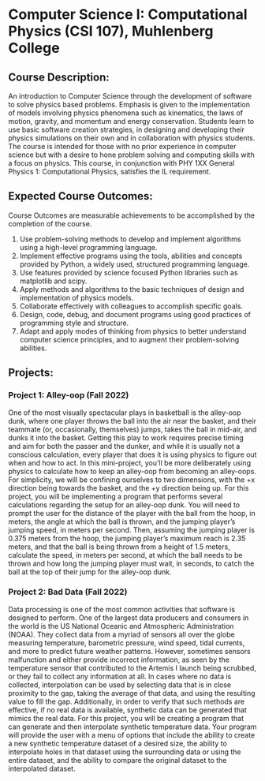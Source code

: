# Computer Science I: Computational Physics (CSI 107), Muhlenberg College

## Course Description:
An introduction to Computer Science through the development of software to solve physics based problems. Emphasis is given to the implementation of models involving physics phenomena such as kinematics, the laws of motion, gravity, and momentum and energy conservation. Students learn to use basic software creation strategies, in designing and developing their physics simulations on their own and in collaboration with physics students. The course is intended for those with no prior experience in computer science but with a desire to hone problem solving and computing skills with a focus on physics. This course, in conjunction with PHY 1XX General Physics 1: Computational Physics, satisfies the IL requirement.

## Expected Course Outcomes: 
Course Outcomes are measurable achievements to be accomplished by the completion of the course. 

1.	Use problem-solving methods to develop and implement algorithms using a high-level programming language.
2.	Implement effective programs using the tools, abilities and concepts provided by Python, a widely used, structured programming language.
3.	Use features provided by science focused Python libraries such as matplotlib and scipy.
4.	Apply methods and algorithms to the basic techniques of design and implementation of physics models.
5.	Collaborate effectively with colleagues to accomplish specific goals.
6.	Design, code, debug, and document programs using good practices of programming style and structure.
7.	Adapt and apply modes of thinking from physics to better understand computer science principles, and to augment their problem-solving abilities.

## Projects:
### Project 1: Alley-oop (Fall 2022)
One of the most visually spectacular plays in basketball is the alley-oop dunk, where one player throws the ball into the air near the basket, and their teammate (or, occasionally, themselves) jumps, takes the ball in mid-air, and dunks it into the basket. Getting this play to work requires precise timing and aim for both the passer and the dunker, and while it is usually not a conscious calculation, every player that does it is using physics to figure out when and how to act. In this mini-project, you'll be more deliberately using physics to calculate how to keep an alley-oop from becoming an alley-oops. For simplicity, we will be confining ourselves to two dimensions, with the +x direction being towards the basket, and the +y direction being up.
For this project, you will be implementing a program that performs several calculations regarding the setup for an alley-oop dunk. You will need to prompt the user for the distance of the player with the ball from the hoop, in meters, the angle at which the ball is thrown, and the jumping player’s jumping speed, in meters per second. Then, assuming the jumping player is 0.375 meters from the hoop, the jumping player’s maximum reach is 2.35 meters, and that the ball is being thrown from a height of 1.5 meters, calculate the speed, in meters per second, at which the ball needs to be thrown and how long the jumping player must wait, in seconds, to catch the ball at the top of their jump for the alley-oop dunk.

### Project 2: Bad Data (Fall 2022)
Data processing is one of the most common activities that software is designed to perform. One of the largest data producers and consumers in the world is the US National Oceanic and Atmospheric Administration (NOAA). They collect data from a myriad of sensors all over the globe measuring temperature, barometric pressure, wind speed, tidal currents, and more to predict future weather patterns. However, sometimes sensors malfunction and either provide incorrect information, as seen by the temperature sensor that contributed to the Artemis I launch being scrubbed, or they fail to collect any information at all. In cases where no data is collected, interpolation can be used by selecting data that is in close proximity to the gap, taking the average of that data, and using the resulting value to fill the gap. Additionally, in order to verify that such methods are effective, if no real data is available, synthetic data can be generated that mimics the real data.
For this project, you will be creating a program that can generate and then interpolate synthetic temperature data. Your program will provide the user with a menu of options that include the ability to create a new synthetic temperature dataset of a desired size, the ability to interpolate holes in that dataset using the surrounding data or using the entire dataset, and the ability to compare the original dataset to the interpolated dataset.
